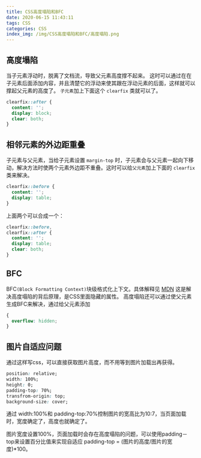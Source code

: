 ```yaml
---
title: CSS高度塌陷和BFC
date: 2020-06-15 11:43:11
tags: CSS
categories: CSS
index_img: /img/CSS高度塌陷和BFC/高度塌陷.png
---
```

## 高度塌陷
当子元素浮动时，脱离了文档流，导致父元素高度撑不起来。
这时可以通过在在子元素后面添加内容，并且清楚它的浮动来使其跟在浮动元素的后面，这样就可以撑起父元素的高度了。
`子元素`加上下面这个 `clearfix` 类就可以了。
```css
clearfix::after {
  content: '';
  display: block;
  clear: both;
}
```
## 相邻元素的外边距重叠
子元素与父元素，当给子元素设置   `margin-top` 时，子元素会与父元素一起向下移动，解决方法时使两个元素外边距不重叠。这时可以给`父元素`加上下面的 `clearfix` 类来解决。
```css
clearfix::before {
  content: '';
  display: table;
}
```
上面两个可以合成一个：
```css
clearfix::before,
clearfix::after {
  content: '';
  display: table;
  clear: both;
}
```
## BFC
BFC`(Block Formatting Context)`块级格式化上下文。具体解释见 [MDN](https://developer.mozilla.org/zh-CN/docs/Web/Guide/CSS/Block_formatting_context)
这是解决高度塌陷的背后原理，是CSS里面隐藏的属性。
高度塌陷还可以通过使父元素生成BFC来解决，通过给父元素添加
```css
{
  overflow: hidden;
}
```

## 图片自适应问题
通过这样写css，可以直接获取图片高度，而不用等到图片加载出再获得。
```css
position: relative;
width: 100%;
height: 0;
padding-top: 70%;
transfrom-origin: top;
background-size: cover;
```
通过 width:100%和 padding-top:70%控制图片的宽高比为10:7，当页面加载时，宽度确定了，高度也就确定了。

图片宽度设置100%，页面加载时会存在高度塌陷的问题，可以使用padding－top来设置百分比值来实现自适应 padding-top = (图片的高度/图片的宽度)*100。

